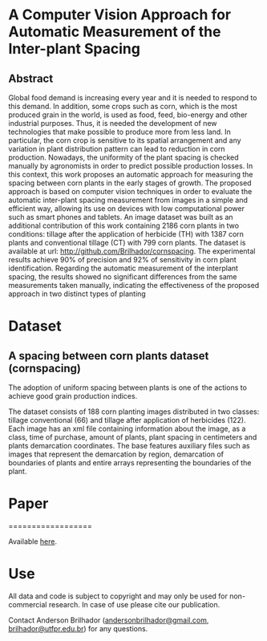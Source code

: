 # A Computer Vision Approach for Automatic Measurement of the Inter-plant Spacing

## Abstract

Global food demand is increasing every year and it is needed to respond to this demand. In addition, some crops such as corn, which is the most produced grain in the world, is used as food, feed, bio-energy and other industrial purposes. Thus, it is needed the development of new technologies that make possible to produce more from less land. In particular, the corn crop is sensitive to its spatial arrangement and any variation in plant distribution pattern can lead to reduction in corn production. Nowadays, the uniformity of the plant spacing is checked manually by agronomists in order to predict possible production losses. In this context, this work proposes an automatic approach for measuring the spacing between corn plants in the early stages of growth. The proposed approach is based on computer vision techniques in order to evaluate the automatic inter-plant spacing measurement from images in a simple and efficient way, allowing its use on devices with low computational power such as smart phones and tablets. An image dataset was built as an additional contribution of this work containing 2186 corn plants in two conditions: tillage after the application of herbicide (TH) with 1387 corn plants and conventional tillage (CT) with 799 corn plants. The dataset is available at url: http://github.com/Brilhador/cornspacing. The experimental results achieve 90% of precision and 92% of sensitivity in corn plant identification. Regarding the automatic measurement of the interplant spacing, the results showed no significant differences from the same measurements taken manually, indicating the effectiveness of the proposed approach in two distinct types of planting

# Dataset
## A spacing between corn plants dataset (cornspacing)

The adoption of uniform spacing between plants is one of the actions to achieve good grain production indices.

The dataset consists of 188 corn planting images distributed in two classes: tillage conventional (66) and tillage after application of herbicides (122). Each image has an xml file containing information about the image, as a class, time of  purchase, amount of plants, plant spacing in centimeters and plants demarcation coordinates. The base features auxiliary files such as images that represent the demarcation by region, demarcation of boundaries of plants and entire arrays representing the boundaries of the plant.

# Paper
==================

Available [here](http://link.springer.com/chapter/10.1007/978-3-319-25751-8_27).

# Use

All data and code is subject to copyright and may only be used for non-commercial research. In case of use please cite our publication.

Contact Anderson Brilhador (andersonbrilhador@gmail.com, brilhador@utfpr.edu.br) for any questions.


